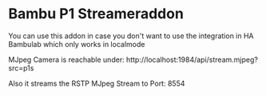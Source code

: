 # Bambu P1 Streameraddon

You can use this addon in case you don't want to use the integration in HA Bambulab which only works in localmode

MJpeg Camera is reachable under:
http://localhost:1984/api/stream.mjpeg?src=p1s

Also it streams the RSTP MJpeg Stream to Port: 8554
